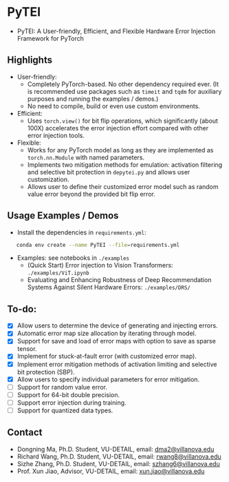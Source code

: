 # PyTEI
- PyTEI: A User-friendly, Efficient, and Flexible Hardware Error Injection Framework for PyTorch

## Highlights
- User-friendly:
    - Completely PyTorch-based. No other dependency required ever. (It is recommended use packages such as `timeit` and `tqdm` for auxiliary purposes and running the examples / demos.)
    - No need to compile, build or even use custom environments.
- Efficient:
    - Uses `torch.view()` for bit flip operations, which significantly (about 100X) accelerates the error injection effort compared with other error injection tools. 
- Flexible:
    - Works for any PyTorch model as long as they are implemented as `torch.nn.Module` with named parameters.
    - Implements two mitigation methods for emulation: activation filtering and selective bit protection in `depytei.py` and allows user customization.
    - Allows user to define their customized error model such as random value error beyond the provided bit flip error. 

## Usage Examples / Demos
 - Install the dependencies in `requirements.yml`:
 ```bash
    conda env create --name PyTEI --file=requirements.yml
 ```

- Examples: see notebooks in `./examples`
    - (Quick Start) Error injection to Vision Transformers: `./examples/ViT.ipynb`
    - Evaluating and Enhancing Robustness of Deep Recommendation Systems Against Silent Hardware Errors: `./examples/DRS/`
    
## To-do:
- [X] Allow users to determine the device of generating and injecting errors.
- [X] Automatic error map size allocation by iterating through model.
- [X] Support for save and load of error maps with option to save as sparse tensor.
- [X] Implement for stuck-at-fault error (with customized error map).
- [X] Implement error mitigation methods of activation limiting and selective bit protection (SBP).
- [X] Allow users to specify individual parameters for error mitigation.
- [ ] Support for random value error.
- [ ] Support for 64-bit double precision.
- [ ] Support error injection during training.
- [ ] Support for quantized data types.

## Contact
- Dongning Ma, Ph.D. Student, VU-DETAIL, email: dma2@villanova.edu 
- Richard Wang, Ph.D. Student, VU-DETAIL, email: rwang8@villanova.edu 
- Sizhe Zhang, Ph.D. Student, VU-DETAIL, email: szhang6@villanova.edu 
- Prof. Xun Jiao, Advisor, VU-DETAIL, email: xun.jiao@villanova.edu 
